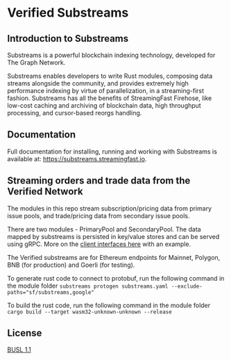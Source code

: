 # Verified Substreams

## Introduction to Substreams

Substreams is a powerful blockchain indexing technology, developed for The Graph Network.

Substreams enables developers to write Rust modules, composing data streams alongside the community, and provides extremely high performance indexing by virtue of parallelization, in a streaming-first fashion.
Substreams has all the benefits of StreamingFast Firehose, like low-cost caching and archiving of blockchain data, high throughput processing, and cursor-based reorgs handling.

## Documentation

Full documentation for installing, running and working with Substreams is available at: https://substreams.streamingfast.io.

## Streaming orders and trade data from the Verified Network

The modules in this repo stream subscription/pricing data from primary issue pools, and trade/pricing data from secondary issue pools.

There are two modules - PrimaryPool and SecondaryPool. The data mapped by substreams is persisted in key/value stores and can be served using gRPC. More on the [client interfaces here](https://github.com/streamingfast/substreams-sink-kv/tree/develop/examples/generic-service) with an example.

The Verified substreams are for Ethereum endpoints for Mainnet, Polygon, BNB (for production) and Goerli (for testing). 

To generate rust code to connect to protobuf, run the following command in the module folder
```substreams protogen substreams.yaml --exclude-paths="sf/substreams,google"```

To build the rust code, run the following command in the module folder
```cargo build --target wasm32-unknown-unknown --release```

## License

[BUSL 1.1](LICENSE)